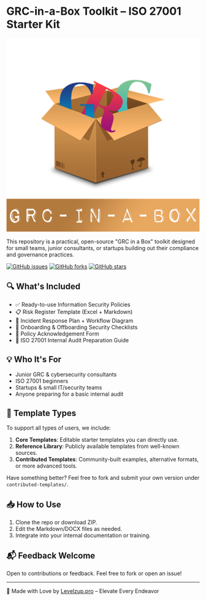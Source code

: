 # GRC-in-a-Box Toolkit – ISO 27001 Starter Kit

![GRC Toolkit Logo](Logo/GRC-Logo.png)


This repository is a practical, open-source "GRC in a Box" toolkit designed for small teams, junior consultants, or startups building out their compliance and governance practices.

[![GitHub issues](https://img.shields.io/github/issues/Levelzup/GRC-in-a-Box.svg)](https://github.com/Levelzup/GRC-in-a-Box/issues)
[![GitHub forks](https://img.shields.io/github/forks/Levelzup/GRC-in-a-Box.svg)](https://github.com/Levelzup/GRC-in-a-Box/network)
[![GitHub stars](https://img.shields.io/github/stars/Levelzup/GRC-in-a-Box.svg)](https://github.com/Levelzup/GRC-in-a-Box/stargazers)

## 🔍 What's Included

- ✅ Ready-to-use Information Security Policies
- 📋 Risk Register Template (Excel + Markdown)
- 🚨 Incident Response Plan + Workflow Diagram
- 🔄 Onboarding & Offboarding Security Checklists
- 📄 Policy Acknowledgement Form
- 📘 ISO 27001 Internal Audit Preparation Guide

## 💡 Who It's For

- Junior GRC & cybersecurity consultants
- ISO 27001 beginners
- Startups & small IT/security teams
- Anyone preparing for a basic internal audit

## 🧩 Template Types

To support all types of users, we include:

1. **Core Templates**: Editable starter templates you can directly use.
2. **Reference Library**: Publicly available templates from well-known sources.
3. **Contributed Templates**: Community-built examples, alternative formats, or more advanced tools.

Have something better? Feel free to fork and submit your own version under `contributed-templates/`.

## 📥 How to Use

1. Clone the repo or download ZIP.
2. Edit the Markdown/DOCX files as needed.
3. Integrate into your internal documentation or training.


## 📬 Feedback Welcome

Open to contributions or feedback. Feel free to fork or open an issue!

---

🔐 Made with Love by [Levelzup.pro](https://www.levelzup.pro) – Elevate Every Endeavor